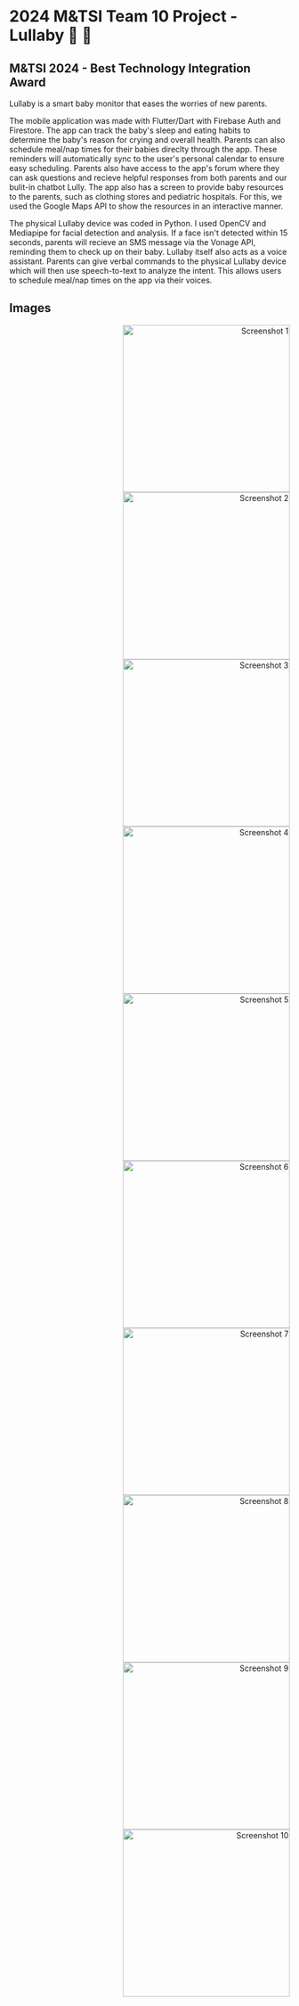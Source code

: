 # 2024 M&TSI Team 10 Project - Lullaby 👶 🍼

## M&TSI 2024 - Best Technology Integration Award

Lullaby is a smart baby monitor that eases the worries of new parents. 

The mobile application was made with Flutter/Dart with Firebase Auth and Firestore. The app can track the baby's sleep and eating habits to determine the baby's reason for crying and overall health. Parents can also schedule meal/nap times for their babies direclty through the app. These reminders will automatically sync to the user's personal calendar to ensure easy scheduling. 
Parents also have access to the app's forum where they can ask questions and recieve helpful responses from both parents and our bulit-in chatbot Lully. 
The app also has a screen to provide baby resources to the parents, such as clothing stores and pediatric hospitals. For this, we used the Google Maps API to show the resources in an interactive manner. 

The physical Lullaby device was coded in Python. I used OpenCV and Mediapipe for facial detection and analysis. If a face isn't detected within 15 seconds, parents will recieve an SMS message via the Vonage API, reminding them to check up on their baby. 
Lullaby itself also acts as a voice assistant. Parents can give verbal commands to the physical Lullaby device which will then use speech-to-text to analyze the intent. This allows users to schedule meal/nap times on the app via their voices.

## Images
<p align="right">
  <img width="300" alt="Screenshot 1" src="https://github.com/user-attachments/assets/01ec5ddd-8bb9-454e-a747-c35ae4e6842c">
  <img width="300" alt="Screenshot 2" src="https://github.com/user-attachments/assets/d897e482-c420-41ec-9bf3-b7859791b657">
  <img width="300" alt="Screenshot 3" src="ttps://github.com/user-attachments/assets/12cb259c-2d44-49d5-9e8d-69eca5048e69">
  <img width="300" alt="Screenshot 4" src="https://github.com/user-attachments/assets/c05a9af4-f5cb-4f4d-a360-21485bffa55c">
  <img width="300" alt="Screenshot 5" src="https://github.com/user-attachments/assets/c72aad70-5572-420f-97ef-0a8846f810e9">
  <img width="300" alt="Screenshot 6" src="https://github.com/user-attachments/assets/7af1cebf-b67f-4f41-8a74-cf91b5c9029b">
  <img width="300" alt="Screenshot 7" src="https://github.com/user-attachments/assets/e54380f2-1a96-4577-9834-b9341c0eda06">
  <img width="300" alt="Screenshot 8" src="https://github.com/user-attachments/assets/22e604c2-732b-43b1-aaf9-3af99380a012">
  <img width="300" alt="Screenshot 9" src="https://github.com/user-attachments/assets/2975912f-2d14-4da9-acf0-bf9e983156fe">
  <img width="300" alt="Screenshot 10" src="https://github.com/user-attachments/assets/87878f09-a286-471f-aa7c-e08c93d6f11c">
</p>
